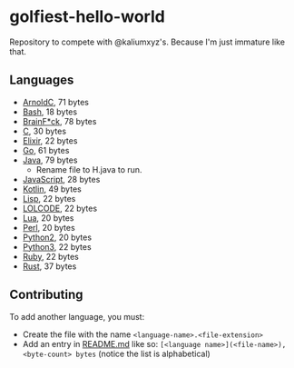 # golfiest-hello-world
Repository to compete with @kaliumxyz's. Because I'm just immature like that.

## Languages
- [ArnoldC](ArnoldC.arnoldc), 71 bytes
- [Bash](Bash.sh), 18 bytes
- [BrainF*ck](BrainF*ck.b), 78 bytes
- [C](C.c), 30 bytes
- [Elixir](Elixir.ex), 22 bytes
- [Go](Go.go), 61 bytes
- [Java](Java.java), 79 bytes
    - Rename file to H.java to run.
- [JavaScript](JavaScript.js), 28 bytes
- [Kotlin](Kotlin.kt), 49 bytes
- [Lisp](Lisp.lisp), 22 bytes
- [LOLCODE](LOLCODE.lol), 22 bytes
- [Lua](Lua.lua), 20 bytes
- [Perl](Perl.pl), 20 bytes
- [Python2](Python2.py), 20 bytes
- [Python3](Python3.py), 22 bytes
- [Ruby](Ruby.rb), 22 bytes
- [Rust](Rust.rs), 37 bytes

## Contributing
To add another language, you must:
- Create the file with the name `<language-name>.<file-extension>`
- Add an entry in [README.md](README.md) like so: `[<language name>](<file-name>), <byte-count> bytes` (notice the list is alphabetical)
